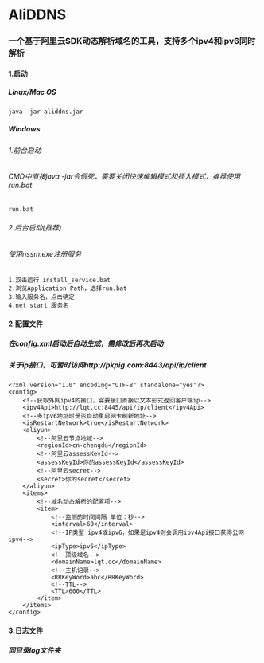 # AliDDNS

### 一个基于阿里云SDK动态解析域名的工具，支持多个ipv4和ipv6同时解析
#### 1.启动
##### Linux/Mac OS
````
java -jar aliddns.jar
````
##### Windows
###### 1.前台启动
###### CMD中直接java -jar会假死，需要关闭快速编辑模式和插入模式，推荐使用run.bat
````
run.bat
````
###### 2.后台启动(推荐)
###### 使用nssm.exe注册服务
####
````
1.双击运行 install_service.bat
2.浏览Application Path，选择run.bat
3.输入服务名，点击确定
4.net start 服务名
````
#### 2.配置文件
##### 在config.xml启动后自动生成，需修改后再次启动
##### 关于ip接口，可暂时访问http://pkpig.com:8443/api/ip/client
````
<?xml version="1.0" encoding="UTF-8" standalone="yes"?>
<config>
    <!--获取外网ipv4的接口，需要接口直接以文本形式返回客户端ip-->
    <ipv4Api>http://lqt.cc:8445/api/ip/client</ipv4Api>
    <!--多ipv6地址时是否自动重启网卡刷新地址-->
    <isRestartNetwork>true</isRestartNetwork>
    <aliyun>
        <!--阿里云节点地域-->
        <regionId>cn-chengdu</regionId>
        <!--阿里云assessKeyId-->
        <assessKeyId>你的assessKeyId</assessKeyId>
        <!--阿里云secret-->
        <secret>你的secret</secret>
    </aliyun>
    <items>
        <!--域名动态解析的配置项-->
        <item>
            <!--监测的时间间隔 单位：秒-->
            <interval>60</interval>
            <!--IP类型 ipv4或ipv6，如果是ipv4则会调用ipv4Api接口获得公网ipv4-->
            <ipType>ipv6</ipType>
            <!--顶级域名-->
            <domainName>lqt.cc</domainName>
            <!--主机记录-->
            <RRKeyWord>abc</RRKeyWord>
            <!--TTL-->
            <TTL>600</TTL>
        </item>
    </items>
</config>
````

#### 3.日志文件
##### 同目录log文件夹
